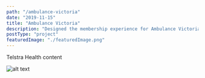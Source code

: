 ```yaml
---
path: "/ambulance-victoria"
date: "2019-11-15"
title: "Ambulance Victoria"
description: "Designed the membership experience for Ambulance Victoria"
postType: "project"
featuredImage: "./featuredImage.png"
---
```


Telstra Health content

![alt text](/av-styleguide.png "TH")